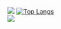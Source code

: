 ![](https://github-profile-summary-cards.vercel.app/api/cards/profile-details?username=whs31&theme=react)
[![Top Langs](https://github-readme-stats.vercel.app/api/top-langs/?username=anuraghazra&layout=pie)](https://github.com/anuraghazra/github-readme-stats) <br>
![](https://hits.seeyoufarm.com/api/count/incr/badge.svg?url=https%3A%2F%2Fgithub.com%2Fwhs311212%2Fhit-counter)
